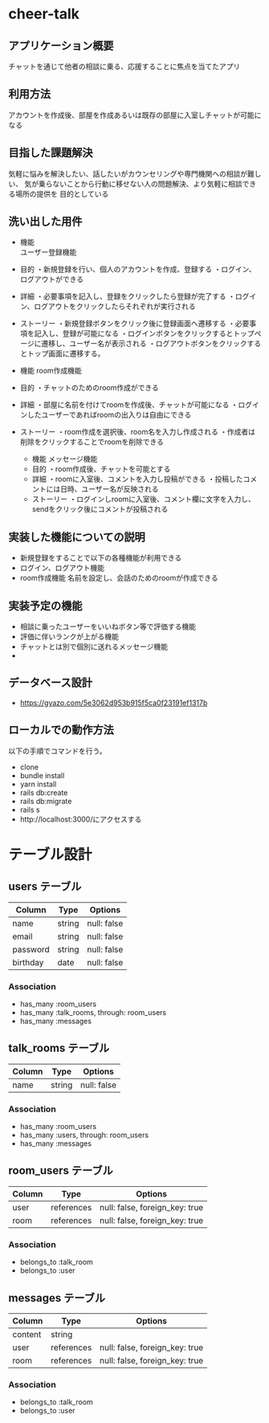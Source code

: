 # cheer-talk

## アプリケーション概要
チャットを通じて他者の相談に乗る、応援することに焦点を当てたアプリ
## 利用方法
アカウントを作成後、部屋を作成あるいは既存の部屋に入室しチャットが可能になる
## 目指した課題解決
気軽に悩みを解決したい、話したいがカウンセリングや専門機関への相談が難しい、
気が乗らないことから行動に移せない人の問題解決、より気軽に相談できる場所の提供を
目的としている
## 洗い出した用件
- 機能           
  ユーザー登録機能
- 目的
  ・新規登録を行い、個人のアカウントを作成、登録する
  ・ログイン、ログアウトができる
- 詳細
  ・必要事項を記入し、登録をクリックしたら登録が完了する
  ・ログイン、ログアウトをクリックしたらそれぞれが実行される
- ストーリー
  ・新規登録ボタンをクリック後に登録画面へ遷移する
  ・必要事項を記入し、登録が可能になる
  ・ログインボタンをクリックするとトップページに遷移し、ユーザー名が表示される
  ・ログアウトボタンをクリックするとトップ画面に遷移する。

- 機能
  room作成機能
- 目的
  ・チャットのためのroom作成ができる
- 詳細
  ・部屋に名前を付けてroomを作成後、チャットが可能になる
  ・ログインしたユーザーであればroomの出入りは自由にできる
- ストーリー
  ・room作成を選択後、room名を入力し作成される
  ・作成者は削除をクリックすることでroomを削除できる

  - 機能
    メッセージ機能
  - 目的
   ・room作成後、チャットを可能とする
  - 詳細
   ・roomに入室後、コメントを入力し投稿ができる
   ・投稿したコメントには日時、ユーザー名が反映される
  - ストーリー
   ・ログインしroomに入室後、コメント欄に文字を入力し、sendをクリック後にコメントが投稿される

## 実装した機能についての説明
- 新規登録をすることで以下の各種機能が利用できる
- ログイン、ログアウト機能
- room作成機能
名前を設定し、会話のためのroomが作成できる

## 実装予定の機能
- 相談に乗ったユーザーをいいねボタン等で評価する機能
- 評価に伴いランクが上がる機能
- チャットとは別で個別に送れるメッセージ機能
- 
## データベース設計
- https://gyazo.com/5e3062d953b915f5ca0f23191ef1317b

## ローカルでの動作方法
以下の手順でコマンドを行う。
- clone
- bundle install
- yarn install
- rails db:create
- rails db:migrate
- rails s
- http://localhost:3000/にアクセスする

# テーブル設計

## users テーブル

| Column   | Type   | Options     |
| -------- | ------ | ----------- |
| name     | string | null: false |
| email    | string | null: false |
| password | string | null: false |
| birthday | date   | null: false |

### Association

- has_many :room_users
- has_many :talk_rooms, through: room_users
- has_many :messages

## talk_rooms テーブル

| Column | Type   | Options     |
| ------ | ------ | ----------- |
| name   | string | null: false |

### Association

- has_many :room_users
- has_many :users, through: room_users
- has_many :messages

## room_users テーブル

| Column | Type       | Options                        |
| ------ | ---------- | ------------------------------ |
| user   | references | null: false, foreign_key: true |
| room   | references | null: false, foreign_key: true |

### Association

- belongs_to :talk_room
- belongs_to :user

## messages テーブル

| Column  | Type       | Options                        |
| ------- | ---------- | ------------------------------ |
| content | string     |                                |
| user    | references | null: false, foreign_key: true |
| room    | references | null: false, foreign_key: true |

### Association

- belongs_to :talk_room
- belongs_to :user
